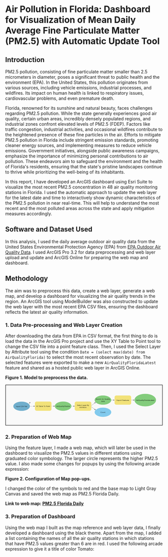 # Air Pollution in Florida: Dashboard for Visualization of Mean Daily Average Fine Particulate Matter (PM2.5) with Automatic Update Tool

## Introduction
PM2.5 pollution, consisting of fine particulate matter smaller than 2.5 micrometers in diameter, poses a significant threat to public health and the environment (EPA). In the United States, this pollution originates from various sources, including vehicle emissions, industrial processes, and wildfires. Its impact on human health is linked to respiratory issues, cardiovascular problems, and even premature death.

Florida, renowned for its sunshine and natural beauty, faces challenges regarding PM2.5 pollution. While the state generally experiences good air quality, certain urban areas, incredibly densely populated regions, and industrial zones confront elevated levels of PM2.5 (FDEP). Factors like traffic congestion, industrial activities, and occasional wildfires contribute to the heightened presence of these fine particles in the air. Efforts to mitigate PM2.5 pollution in Florida include stringent emission standards, promoting cleaner energy sources, and implementing measures to reduce vehicle emissions. Government initiatives, alongside public awareness campaigns, emphasize the importance of minimizing personal contributions to air pollution. These endeavors aim to safeguard the environment and the health of Florida's residents, ensuring that the state's pristine landscapes continue to thrive while prioritizing the well-being of its inhabitants.

In this report, I have developed an ArcGIS dashboard using Esri Suite to visualize the most recent PM2.5 concentration in 48 air quality monitoring stations in Florida. I used the automatic approach to update the web layer for the latest date and time to interactively show dynamic characteristics of the PM2.5 pollution in near real-time. This will help to understand the most recent and the most polluted areas across the state and apply mitigation measures accordingly.

## Software and Dataset Used
In this analysis, I used the daily average outdoor air quality data from the United States Environmental Protection Agency (EPA) from [EPA Outdoor Air Quality Data](https://www.epa.gov/outdoor-air-quality-data/download-daily-data). I used ArcGIS Pro 3.2 for data preprocessing and web layer upload and update and ArcGIS Online for preparing the web map and dashboard.

## Methodology
The aim was to preprocess this data, create a web layer, generate a web map, and develop a dashboard for visualizing the air quality trends in the region. An ArcGIS tool using ModelBuilder was also constructed to update the web layer with the most recent EPA CSV files, ensuring the dashboard reflects the latest air quality information.

### 1. Data Pre-processing and Web Layer Creation
After downloading the data from EPA in CSV format, the first thing to do is load the data in the ArcGIS Pro project and use the XY Table to Point tool to change the CSV file into a point feature class. Then, I used the Select Layer by Attribute tool using the condition `Date = (select max(date) from AirQualityFlorida)` to select the most recent observation by date. The selected features were exported to make a new `AirQualityFloridaLatest` feature and shared as a hosted public web layer in ArcGIS Online.

**Figure 1. Model to preprocess the data.**

![Model to preprocess the data](images/Model.png)

### 2. Preparation of Web Map
Using the feature layer, I made a web map, which will later be used in the dashboard to visualize the PM2.5 values in different stations using graduated color symbology. The larger circle represents the higher PM2.5 value. I also made some changes for popups by using the following arcade expression:


**Figure 2. Configuration of Map pop-ups.**

I changed the color of the symbols to red and the base map to Light Gray Canvas and saved the web map as PM2.5 Florida Daily.

**Link to web map: [PM2.5 Florida Daily](https://arcg.is/0yeO5y0)**

### 3. Preparation of Dashboard
Using the web map I built as the map reference and web layer data, I finally developed a dashboard using the black theme. Apart from the map, I added a list containing the names of all the air quality stations in which stations that have PM2.5 values greater than 6 are in red. I used the following arcade expression to give it a title of color Tomato:

